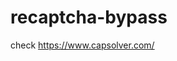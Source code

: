 # recaptcha-bypass
check https://www.capsolver.com/ 



















                                                                                                                                       